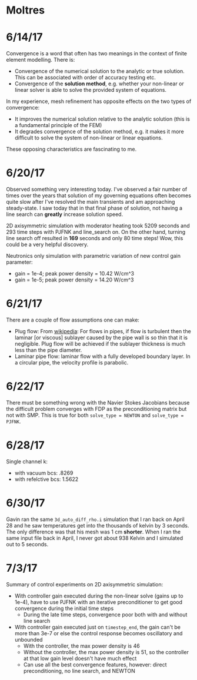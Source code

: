 Moltres
=======

# 6/14/17

Convergence is a word that often has two meanings in the context of finite
element modelling. There is:

- Convergence of the numerical solution to the analytic or true solution. This
  can be associated with order of accuracy testing etc.
- Convergence of the **solution method**, e.g. whether your non-linear or linear
  solver is able to solve the provided system of equations.

In my experience, mesh refinement has opposite effects on the two types of
convergence:

- It improves the numerical solution relative to the analytic solution (this is
  a fundamental principle of the FEM)
- It degrades convergence of the solution method, e.g. it makes it more
  difficult to solve the system of non-linear or linear equations.

These opposing characteristics are fascinating to me.

# 6/20/17

Observed something very interesting today. I've observed a fair number of times
over the years that solution of my governing equations often becomes quite slow
after I've resolved the main transients and am approaching steady-state. I saw
today that in that final phase of solution, not having a line search can
**greatly** increase solution speed.

2D axisymmetric simulation with moderator heating took 5209 seconds and 293 time
steps with PJFNK and line\_search on. On the other hand, turning line search off
resulted in **169** seconds and only 80 time steps! Wow, this could be a very
helpful discovery.

Neutronics only simulation with parametric variation of new control gain
parameter:

- gain = 1e-4; peak power density = 10.42 W/cm^3
- gain = 1e-5; peak power density = 14.20 W/cm^3

# 6/21/17

There are a couple of flow assumptions one can make:

- Plug flow: From [wikipedia](https://en.wikipedia.org/wiki/Plug_flow): For
  flows in pipes, if flow is turbulent then the laminar [or viscous] sublayer
  caused by the pipe wall is so thin that it is negligible. Plug flow will be
  achieved if the sublayer thickness is much less than the pipe diameter.
- Laminar pipe flow: laminar flow with a fully developed boundary layer. In a
  circular pipe, the velocity profile is parabolic.

# 6/22/17

There must be something wrong with the Navier Stokes Jacobians because the
difficult problem converges with FDP as the preconditioning matrix but not with
SMP. This is true for both `solve_type = NEWTON` and `solve_type = PJFNK`.

# 6/28/17

Single channel k:

- with vacuum bcs: .8269
- with refelctive bcs: 1.5622

# 6/30/17

Gavin ran the same `3d_auto_diff_rho.i` simulation that I ran back on April 28
and he saw temperatures get into the thousands of kelvin by 3 seconds. The only
difference was that his mesh was 1 cm **shorter**. When I ran the same input
file back in April, I never got about 938 Kelvin and I simulated out to 5 seconds.

# 7/3/17

Summary of control experiments on 2D axisymmetric simulation:

- With controller gain executed during the non-linear solve (gains up to 1e-4),
  have to use PJFNK with an iterative preconditioner to get good convergence
  during the initial time steps
  -  During the late time steps, convergence poor both with and without line
     search
- With controller gain executed just on `timestep_end`, the gain can't be more
  than 3e-7 or else the control response becomes oscillatory and unbounded
  - With the controller, the max power density is 46
  - Without the controller, the max power density is 51, so the controller at
    that low gain level doesn't have much effect
  - Can use all the best convergence features, however: direct preconditioning,
    no line search, and NEWTON
